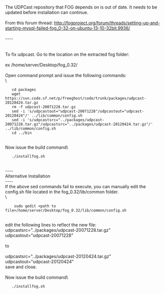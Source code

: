 The UDPCast repository that FOG depends on is out of date. It needs to
be updated before installation can continue.\
\
From this forum thread:
<http://fogproject.org/forum/threads/setting-up-and-starting-mysql-failed-fog_0-32-on-ubuntu-13-10-32bit.9936/>\
\
\-\-\--\
\
\
To fix udpcast. Go to the location on the extracted fog folder:\
\
ex /home/server/Desktop/fog_0.32/\
\
Open command prompt and issue the following commands:\
\

       cd packages
       wget https://svn.code.sf.net/p/freeghost/code/trunk/packages/udpcast-20120424.tar.gz
       rm -f udpcast-20071228.tar.gz
       sed -i 's/udpcastout="udpcast-20071228"/udpcastout="udpcast-20120424"/' ../lib/common/config.sh
       sed -i 's/udpcastsrc="../packages/udpcast-20071228.tar.gz"/udpcastsrc="../packages/udpcast-20120424.tar.gz"/' ../lib/common/config.sh
       cd ../bin

\
Now issue the build command\

       ./installfog.sh

\
\-\-\--\
Alternative Installation\
\-\-\--\
If the above sed commands fail to execute, you can manually edit the
config.sh file located in the fog_0.32/lib/common folder.\
\

        sudo gedit <path to file>/home/server/Desktop/fog_0.32/lib/common/config.sh

\
edit the following lines to reflect the new file:\
udpcastsrc=\"../packages/udpcast-20071228.tar.gz\"\
udpcastout=\"udpcast-20071228\"\
\
to\
\
udpcastsrc=\"../packages/udpcast-20120424.tar.gz\"\
udpcastout=\"udpcast-20120424\"\
save and close.\
\
Now issue the build command\

       ./installfog.sh
